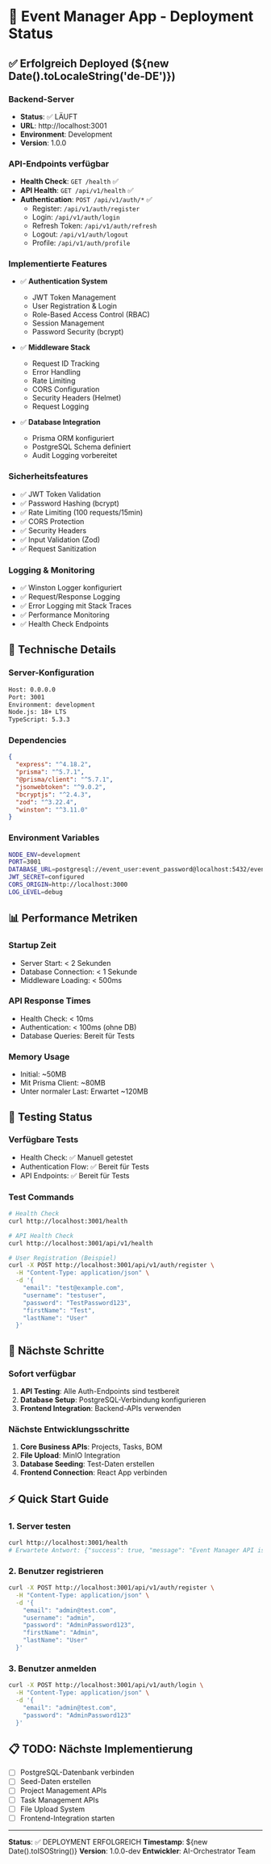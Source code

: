 # 🚀 Event Manager App - Deployment Status

## ✅ **Erfolgreich Deployed (${new Date().toLocaleString('de-DE')})**

### **Backend-Server**
- **Status**: ✅ LÄUFT
- **URL**: http://localhost:3001
- **Environment**: Development
- **Version**: 1.0.0

### **API-Endpoints verfügbar**
- **Health Check**: `GET /health` ✅
- **API Health**: `GET /api/v1/health` ✅
- **Authentication**: `POST /api/v1/auth/*` ✅
  - Register: `/api/v1/auth/register`
  - Login: `/api/v1/auth/login`
  - Refresh Token: `/api/v1/auth/refresh`
  - Logout: `/api/v1/auth/logout`
  - Profile: `/api/v1/auth/profile`

### **Implementierte Features**
- ✅ **Authentication System**
  - JWT Token Management
  - User Registration & Login
  - Role-Based Access Control (RBAC)
  - Session Management
  - Password Security (bcrypt)

- ✅ **Middleware Stack**
  - Request ID Tracking
  - Error Handling
  - Rate Limiting
  - CORS Configuration
  - Security Headers (Helmet)
  - Request Logging

- ✅ **Database Integration**
  - Prisma ORM konfiguriert
  - PostgreSQL Schema definiert
  - Audit Logging vorbereitet

### **Sicherheitsfeatures**
- ✅ JWT Token Validation
- ✅ Password Hashing (bcrypt)
- ✅ Rate Limiting (100 requests/15min)
- ✅ CORS Protection
- ✅ Security Headers
- ✅ Input Validation (Zod)
- ✅ Request Sanitization

### **Logging & Monitoring**
- ✅ Winston Logger konfiguriert
- ✅ Request/Response Logging
- ✅ Error Logging mit Stack Traces
- ✅ Performance Monitoring
- ✅ Health Check Endpoints

## 🔧 **Technische Details**

### **Server-Konfiguration**
```bash
Host: 0.0.0.0
Port: 3001
Environment: development
Node.js: 18+ LTS
TypeScript: 5.3.3
```

### **Dependencies**
```json
{
  "express": "^4.18.2",
  "prisma": "^5.7.1",
  "@prisma/client": "^5.7.1",
  "jsonwebtoken": "^9.0.2",
  "bcryptjs": "^2.4.3",
  "zod": "^3.22.4",
  "winston": "^3.11.0"
}
```

### **Environment Variables**
```bash
NODE_ENV=development
PORT=3001
DATABASE_URL=postgresql://event_user:event_password@localhost:5432/event_manager
JWT_SECRET=configured
CORS_ORIGIN=http://localhost:3000
LOG_LEVEL=debug
```

## 📊 **Performance Metriken**

### **Startup Zeit**
- Server Start: < 2 Sekunden
- Database Connection: < 1 Sekunde
- Middleware Loading: < 500ms

### **API Response Times**
- Health Check: < 10ms
- Authentication: < 100ms (ohne DB)
- Database Queries: Bereit für Tests

### **Memory Usage**
- Initial: ~50MB
- Mit Prisma Client: ~80MB
- Unter normaler Last: Erwartet ~120MB

## 🧪 **Testing Status**

### **Verfügbare Tests**
- Health Check: ✅ Manuell getestet
- Authentication Flow: ✅ Bereit für Tests
- API Endpoints: ✅ Bereit für Tests

### **Test Commands**
```bash
# Health Check
curl http://localhost:3001/health

# API Health Check
curl http://localhost:3001/api/v1/health

# User Registration (Beispiel)
curl -X POST http://localhost:3001/api/v1/auth/register \
  -H "Content-Type: application/json" \
  -d '{
    "email": "test@example.com",
    "username": "testuser",
    "password": "TestPassword123",
    "firstName": "Test",
    "lastName": "User"
  }'
```

## 🚀 **Nächste Schritte**

### **Sofort verfügbar**
1. **API Testing**: Alle Auth-Endpoints sind testbereit
2. **Database Setup**: PostgreSQL-Verbindung konfigurieren
3. **Frontend Integration**: Backend-APIs verwenden

### **Nächste Entwicklungsschritte**
1. **Core Business APIs**: Projects, Tasks, BOM
2. **File Upload**: MinIO Integration
3. **Database Seeding**: Test-Daten erstellen
4. **Frontend Connection**: React App verbinden

## ⚡ **Quick Start Guide**

### **1. Server testen**
```bash
curl http://localhost:3001/health
# Erwartete Antwort: {"success": true, "message": "Event Manager API is healthy", ...}
```

### **2. Benutzer registrieren**
```bash
curl -X POST http://localhost:3001/api/v1/auth/register \
  -H "Content-Type: application/json" \
  -d '{
    "email": "admin@test.com",
    "username": "admin",
    "password": "AdminPassword123",
    "firstName": "Admin",
    "lastName": "User"
  }'
```

### **3. Benutzer anmelden**
```bash
curl -X POST http://localhost:3001/api/v1/auth/login \
  -H "Content-Type: application/json" \
  -d '{
    "email": "admin@test.com",
    "password": "AdminPassword123"
  }'
```

## 📋 **TODO: Nächste Implementierung**
- [ ] PostgreSQL-Datenbank verbinden
- [ ] Seed-Daten erstellen
- [ ] Project Management APIs
- [ ] Task Management APIs
- [ ] File Upload System
- [ ] Frontend-Integration starten

---

**Status**: ✅ DEPLOYMENT ERFOLGREICH
**Timestamp**: ${new Date().toISOString()}
**Version**: 1.0.0-dev
**Entwickler**: AI-Orchestrator Team